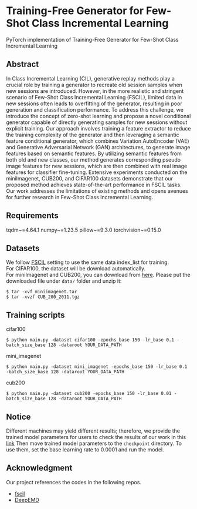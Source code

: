 # Training-Free Generator for Few-Shot Class Incremental Learning

PyTorch implementation of Training-Free Generator for Few-Shot Class Incremental Learning

## Abstract

In Class Incremental Learning (CIL), generative replay methods play a crucial role by training a generator
to recreate old session samples when new sessions are introduced. However, in the more realistic and stringent
scenario of Few-Shot Class Incremental Learning (FSCIL), limited data in new sessions often leads to overfitting
of the generator, resulting in poor generation and classification performance. To address this challenge, 
we introduce the concept of zero-shot learning and propose a novel conditional generator capable of directly
generating samples for new sessions without explicit training. Our approach involves training a feature 
extractor to reduce the training complexity of the generator and then leveraging a semantic feature 
conditional generator, which combines Variation AutoEncoder (VAE) and Generative Adversarial Network (GAN) 
architectures, to generate image features based on semantic features. By utilizing semantic features from 
both old and new classes, our method generates corresponding pseudo image features for new sessions, which 
are then combined with real image features for classifier fine-tuning. Extensive experiments conducted on 
the miniImagenet, CUB200, and CIFAR100 datasets demonstrate that our proposed method achieves state-of-the-art 
performance in FSCIL tasks. Our work addresses the limitations of existing methods and opens avenues for 
further research in Few-Shot Class Incremental Learning. 

## Requirements

tqdm~=4.64.1
numpy~=1.23.5
pillow~=9.3.0
torchvision~=0.15.0

## Datasets

We follow [FSCIL](https://github.com/xyutao/fscil) setting to use the same data index_list for training.  
For CIFAR100, the dataset will be download automatically.  
For miniImagenet and CUB200, you can download
from [here](https://drive.google.com/drive/folders/11LxZCQj2FRCs0JTsf_dafvTHqFn2yGSN?usp=sharing). Please put the
downloaded file under `data/` folder and unzip it:

    $ tar -xvf miniimagenet.tar 
    $ tar -xvzf CUB_200_2011.tgz

## Training scripts

cifar100

    $ python main.py -dataset cifar100 -epochs_base 150 -lr_base 0.1 -batch_size_base 128 -dataroot YOUR_DATA_PATH

mini_imagenet

    $ python main.py -dataset mini_imagenet -epochs_base 150 -lr_base 0.1 -batch_size_base 128 -dataroot YOUR_DATA_PATH

cub200

    $ python main.py -dataset cub200 -epochs_base 150 -lr_base 0.01 -batch_size_base 128 -dataroot YOUR_DATA_PATH

## Notice

Different machines may yield different results; therefore, we provide the trained model parameters for users 
to check the results of our work in this [link](https://drive.google.com/drive/folders/12c_alUWFYSBu1392V1sIrTJsI0YnQrWc?usp=drive_link) 
Then move trained model parameters to the `checkpoint` directory. 
To use them, set the base learning rate to 0.0001 and run the model.

## Acknowledgment

Our project references the codes in the following repos.

- [fscil](https://github.com/xyutao/fscil)
- [DeepEMD](https://github.com/icoz69/DeepEMD)

